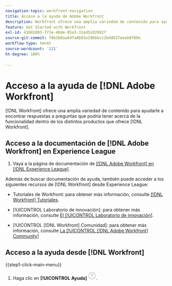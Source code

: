 ```yaml
---
navigation-topic: workfront-navigation
title: Acceso a la ayuda de Adobe Workfront
description: Workfront ofrece una amplia variedad de contenido para ayudarle a encontrar respuestas a preguntas que pueda tener sobre la funcionalidad dentro de los distintos productos que ofrece Workfront.
feature: Get Started with Workfront
exl-id: 41b81083-771e-46de-85a3-31ed52d29917
source-git-commit: f0b3b8aa64fa0b03a196bbcc2bdd037eeeb0f89e
workflow-type: tm+mt
source-wordcount: '121'
ht-degree: 100%

---
```


# Acceso a la ayuda de [!DNL Adobe Workfront]

[!DNL Workfront] ofrece una amplia variedad de contenido para ayudarle a encontrar respuestas a preguntas que podría tener acerca de la funcionalidad dentro de los distintos productos que ofrece [!DNL Workfront].


## Acceso a la documentación de [!DNL Adobe Workfront] en Experience League

1. Vaya a la página de documentación de [[!DNL Adobe Workfront]  en  [!DNL Experience League]](https://experienceleague.adobe.com/es/docs/workfront/using/home).

Además de buscar documentación de ayuda, también puede acceder a los siguientes recursos de [!DNL Workfront] desde Experience League:

* Tutoriales de Workfront: para obtener más información, consulte [[!DNL Workfront] Tutoriales](https://experienceleague.adobe.com/es/docs/workfront-learn/tutorials-workfront/home).

* [!UICONTROL Laboratorio de innovación]: para obtener más información, consulte [El [!UICONTROL Laboratorio de innovación]](https://experienceleaguecommunities.adobe.com/t5/workfront-ideas/idb-p/workfront-ideas?profile.language=es).
* [!UICONTROL [!DNL Workfront] Comunidad]: para obtener más información, consulte [La [!UICONTROL [!DNL Adobe Workfront] Community]](https://experienceleaguecommunities.adobe.com/t5/workfront/ct-p/workfront?profile.language=es)

## Acceso a la ayuda desde [!DNL Workfront]

{{step1-click-main-menu}}

1. Haga clic en **[!UICONTROL Ayuda]** ![icono de ayuda](assets/help-icon.png).
